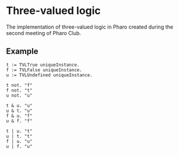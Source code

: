 # Three-valued logic

The implementation of three-valued logic in Pharo created during the second meeting of Pharo Club.

## Example
```Smalltalk
t := TVLTrue uniqueInstance.
f := TVLFalse uniqueInstance.
u := TVLUndefined uniqueInstance.

t not. "f"
f not. "t"
u not. "u"

t & u. "u"
u & t. "u"
f & u. "f"
u & f. "f"

t | u. "t"
u | t. "t"
f | u. "u"
u | f. "u"
```
